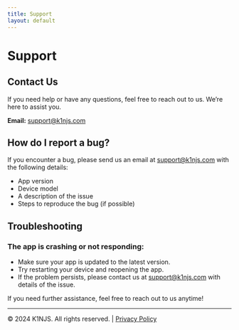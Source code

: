 ```yaml
---
title: Support
layout: default
---
```


# Support

## Contact Us
If you need help or have any questions, feel free to reach out to us. We’re here to assist you.

**Email:** [support@k1njs.com](mailto:support@k1njs.com)

## How do I report a bug?
If you encounter a bug, please send us an email at [support@k1njs.com](mailto:support@k1njs.com) with the following details:

- App version
- Device model
- A description of the issue
- Steps to reproduce the bug (if possible)

## Troubleshooting

### The app is crashing or not responding:

- Make sure your app is updated to the latest version.
- Try restarting your device and reopening the app.
- If the problem persists, please contact us at [support@k1njs.com](mailto:support@k1njs.com) with details of the issue.

If you need further assistance, feel free to reach out to us anytime!

---

&copy; 2024 K1NJS. All rights reserved. | [Privacy Policy](./policy.md)
